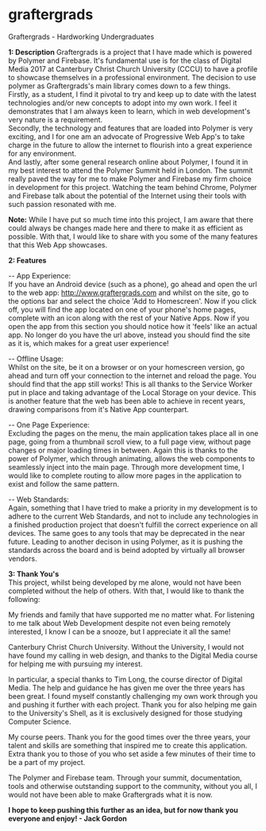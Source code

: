# graftergrads
Graftergrads - Hardworking Undergraduates

<b>1: Description</b>
Graftergrads is a project that I have made which is powered by Polymer and Firebase. It's fundamental use is for the class of Digital Media 2017 at Canterbury Christ Church University (CCCU) to have a profile to showcase themselves in a professional environment. The decision to use polymer as Graftergrads's main library comes down to a few things.<br>
Firstly, as a student, I find it pivotal to try and keep up to date with the latest technologies and/or new concepts to adopt into my own work. I feel it demonstrates that I am always keen to learn, which in web development's very nature is a requirement.<br>
Secondly, the technology and features that are loaded into Polymer is very exciting, and I for one am an advocate of Progressive Web App's to take charge in the future to allow the internet to flourish into a great experience for any environment.<br>
And lastly, after some general research online about Polymer, I found it in my best interest to attend the Polymer Summit held in London. The summit really paved the way for me to make Polymer and Firebase my firm choice in development for this project. Watching the team behind Chrome, Polymer and Firebase talk about the potential of the Internet using their tools with such passion resonated with me.

<b>Note:</b>
While I have put so much time into this project, I am aware that there could always be changes made here and there to make it as efficient as possible. With that, I would like to share with you some of the many features that this Web App showcases.

<b>2: Features</b>

-- App Experience:<br>
If you have an Android device (such as a phone), go ahead and open the url to the web app: http://www.graftergrads.com and whilst on the site, go to the options bar and select the choice 'Add to Homescreen'. Now if you click off, you will find the app located on one of your phone's home pages, complete with an icon along with the rest of your Native Apps. Now if you open the app from this section you should notice how it 'feels' like an actual app. No longer do you have the url above, instead you should find the site as it is, which makes for a great user experience!

-- Offline Usage:<br>
Whilst on the site, be it on a browser or on your homescreen version, go ahead and turn off your connection to the internet and reload the page. You should find that the app still works! This is all thanks to the Service Worker put in place and taking advantage of the Local Storage on your device. This is another feature that the web has been able to achieve in recent years, drawing comparisons from it's Native App counterpart.

-- One Page Experience:<br>
Excluding the pages on the menu, the main application takes place all in one page, going from a thumbnail scroll view, to a full page view, without page changes or major loading times in between. Again this is thanks to the power of Polymer, which through animating, allows the web components to seamlessly inject into the main page. Through more development time, I would like to complete routing to allow more pages in the application to exist and follow the same pattern.

-- Web Standards:<br>
Again, something that I have tried to make a priority in my development is to adhere to the current Web Standards, and not to include any technologies in a finished production project that doesn't fulfill the correct experience on all devices. The same goes to any tools that may be deprecated in the near future. Leading to another decison in using Polymer, as it is pushing the standards across the board and is beind adopted by virtually all browser vendors.

<b>3: Thank You's</b><br>
This project, whilst being developed by me alone, would not have been completed without the help of others. With that, I would like to thank the following:
<p>My friends and family that have supported me no matter what. For listening to me talk about Web Development despite not even being remotely interested, I know I can be a snooze, but I appreciate it all the same!</p>
<p>Canterbury Christ Church University. Without the University, I would not have found my calling in web design, and thanks to the Digital Media course for helping me with pursuing my interest.</p>
<p>In particular, a special thanks to Tim Long, the course director of Digital Media. The help and guidance he has given me over the three years has been great. I found myself constantly challenging my own work through you and pushing it further with each project. Thank you for also helping me gain to the University's Shell, as it is exclusively designed for those studying Computer Science.</p>
<p>My course peers. Thank you for the good times over the three years, your talent and skills are something that inspired me to create this application. Extra thank you to those of you who set aside a few minutes of their time to be a part of my project.</p>
<p>The Polymer and Firebase team. Through your summit, documentation, tools and otherwise outstanding support to the community, without you all, I would not have been able to make Graftergrads what it is now.</p>
<p><b>I hope to keep pushing this further as an idea, but for now thank you everyone and enjoy! - Jack Gordon</b></p>
